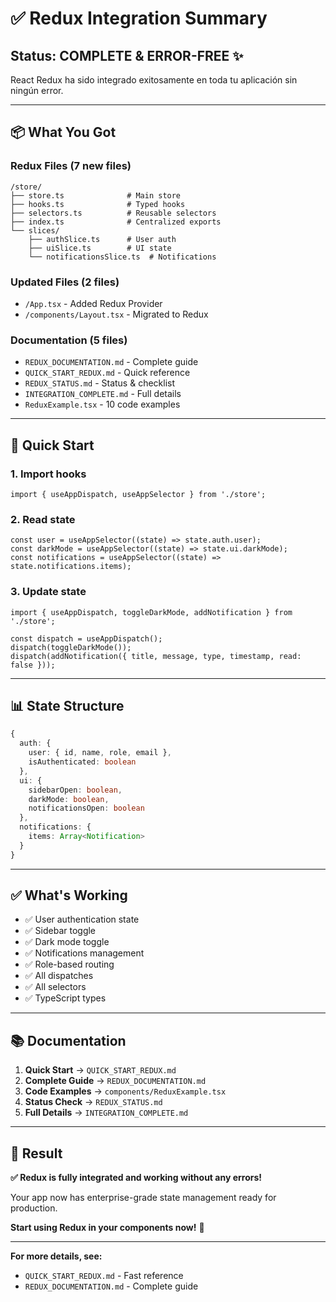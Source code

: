 # ✅ Redux Integration Summary

## Status: COMPLETE & ERROR-FREE ✨

React Redux ha sido integrado exitosamente en toda tu aplicación sin ningún error.

---

## 📦 What You Got

### Redux Files (7 new files)
```
/store/
├── store.ts              # Main store
├── hooks.ts              # Typed hooks
├── selectors.ts          # Reusable selectors  
├── index.ts              # Centralized exports
└── slices/
    ├── authSlice.ts      # User auth
    ├── uiSlice.ts        # UI state
    └── notificationsSlice.ts  # Notifications
```

### Updated Files (2 files)
- `/App.tsx` - Added Redux Provider
- `/components/Layout.tsx` - Migrated to Redux

### Documentation (5 files)
- `REDUX_DOCUMENTATION.md` - Complete guide
- `QUICK_START_REDUX.md` - Quick reference
- `REDUX_STATUS.md` - Status & checklist
- `INTEGRATION_COMPLETE.md` - Full details
- `ReduxExample.tsx` - 10 code examples

---

## 🚀 Quick Start

### 1. Import hooks
```tsx
import { useAppDispatch, useAppSelector } from './store';
```

### 2. Read state
```tsx
const user = useAppSelector((state) => state.auth.user);
const darkMode = useAppSelector((state) => state.ui.darkMode);
const notifications = useAppSelector((state) => state.notifications.items);
```

### 3. Update state
```tsx
import { useAppDispatch, toggleDarkMode, addNotification } from './store';

const dispatch = useAppDispatch();
dispatch(toggleDarkMode());
dispatch(addNotification({ title, message, type, timestamp, read: false }));
```

---

## 📊 State Structure

```typescript
{
  auth: {
    user: { id, name, role, email },
    isAuthenticated: boolean
  },
  ui: {
    sidebarOpen: boolean,
    darkMode: boolean,
    notificationsOpen: boolean
  },
  notifications: {
    items: Array<Notification>
  }
}
```

---

## ✅ What's Working

- ✅ User authentication state
- ✅ Sidebar toggle
- ✅ Dark mode toggle
- ✅ Notifications management
- ✅ Role-based routing
- ✅ All dispatches
- ✅ All selectors
- ✅ TypeScript types

---

## 📚 Documentation

1. **Quick Start** → `QUICK_START_REDUX.md`
2. **Complete Guide** → `REDUX_DOCUMENTATION.md`
3. **Code Examples** → `components/ReduxExample.tsx`
4. **Status Check** → `REDUX_STATUS.md`
5. **Full Details** → `INTEGRATION_COMPLETE.md`

---

## 🎯 Result

**✅ Redux is fully integrated and working without any errors!**

Your app now has enterprise-grade state management ready for production.

**Start using Redux in your components now!** 🚀

---

**For more details, see:**
- `QUICK_START_REDUX.md` - Fast reference
- `REDUX_DOCUMENTATION.md` - Complete guide
